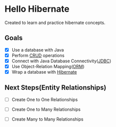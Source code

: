# Hello Hibernate
Created to learn and practice hibernate concepts.

## Goals
- [x] Use a database with Java
- [x] Perform [CRUD](https://en.wikipedia.org/wiki/Create,_read,_update_and_delete) operations
- [x] Connect with Java Database Connectivity([JDBC](https://docs.oracle.com/javase/tutorial/jdbc/basics/index.html))
- [x] Use Object-Relation Mapping([ORM](https://en.wikipedia.org/wiki/Object%E2%80%93relational_mapping))
- [x] Wrap a database with [Hibernate](https://hibernate.org/)

## Next Steps(Entity Relationships)
- [ ] Create One to One Relationships
- [ ] Create One to Many Relationships
- [ ] Create Many to Many Relationships

